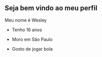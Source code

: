 ## Seja bem vindo ao meu perfil

Meu nome é Wesley

- Tenho 16 anos

- Moro em São Paulo

- Gosto de jogar bola
